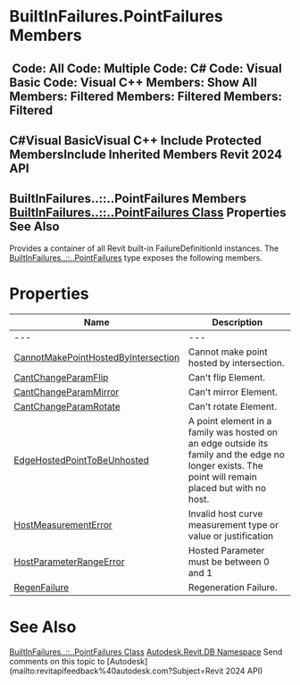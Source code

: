 # BuiltInFailures.PointFailures Members

﻿
 Code: All Code: Multiple Code: C# Code: Visual Basic Code: Visual C++  Members: Show All Members: Filtered Members: Filtered Members: Filtered   
---  
C#Visual BasicVisual C++
Include Protected MembersInclude Inherited Members
Revit 2024 API  
---  
BuiltInFailures..::..PointFailures Members  
[BuiltInFailures..::..PointFailures Class](b1b1f464-16e5-fd74-9350-a0e4b0397b9b.md "BuiltInFailures.PointFailures Class") Properties See Also  
---  
Provides a container of all Revit built-in FailureDefinitionId instances.
The [BuiltInFailures..::..PointFailures](b1b1f464-16e5-fd74-9350-a0e4b0397b9b.md "BuiltInFailures.PointFailures Class") type exposes the following members.
# Properties
| Name | Description |
| --- | --- |
| --- | --- | --- |
| [CannotMakePointHostedByIntersection](5de153b3-db33-b573-a0a2-b9df5d648f73.md "CannotMakePointHostedByIntersection Property") | Cannot make point hosted by intersection. |
| [CantChangeParamFlip](beef0e13-3785-b4b0-5d01-1cfe27636895.md "CantChangeParamFlip Property") | Can't flip Element. |
| [CantChangeParamMirror](fdae6998-e3b9-8cad-d7b0-7e786c94b71a.md "CantChangeParamMirror Property") | Can't mirror Element. |
| [CantChangeParamRotate](0185ce7e-7cd6-8d6a-5f42-50444ff46f60.md "CantChangeParamRotate Property") | Can't rotate Element. |
| [EdgeHostedPointToBeUnhosted](1af90084-8c60-caf5-47f8-0756bdc83125.md "EdgeHostedPointToBeUnhosted Property") | A point element in a family was hosted on an edge outside its family and the edge no longer exists. The point will remain placed but with no host. |
| [HostMeasurementError](003495bb-a494-64d5-650f-9d216266c255.md "HostMeasurementError Property") | Invalid host curve measurement type or value or justification |
| [HostParameterRangeError](c8cbb1c0-aa38-c0d6-d341-7410bfa61141.md "HostParameterRangeError Property") | Hosted Parameter must be between 0 and 1 |
| [RegenFailure](7b06e78a-fe23-07d5-9377-727b336bd66e.md "RegenFailure Property") | Regeneration Failure. |

# See Also
[BuiltInFailures..::..PointFailures Class](b1b1f464-16e5-fd74-9350-a0e4b0397b9b.md "BuiltInFailures.PointFailures Class")
[Autodesk.Revit.DB Namespace](87546ba7-461b-c646-cbb1-2cb8f5bff8b2.md "Autodesk.Revit.DB Namespace")
Send comments on this topic to [Autodesk](mailto:revitapifeedback%40autodesk.com?Subject=Revit 2024 API)